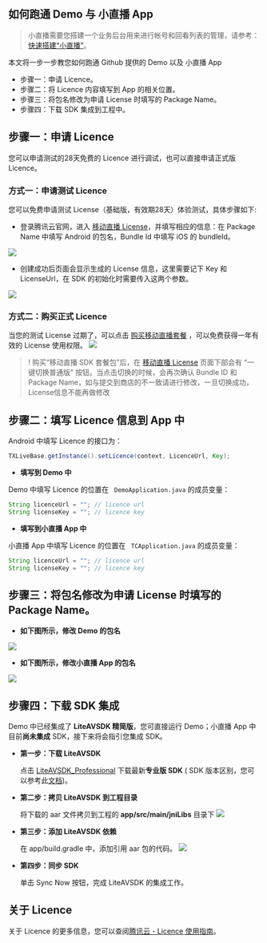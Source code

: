 ## 如何跑通 Demo 与 小直播 App
> 小直播需要您搭建一个业务后台用来进行帐号和回看列表的管理，请参考： [快速搭建“小直播”](https://cloud.tencent.com/document/product/454/15187)。

本文将一步一步教您如何跑通 Github 提供的 Demo 以及 小直播 App

- 步骤一：申请 Licence。
- 步骤二：将 Licence 内容填写到 App 的相关位置。
- 步骤三：将包名修改为申请 License 时填写的 Package Name。
- 步骤四：下载 SDK 集成到工程中。

## 步骤一：申请 Licence

您可以申请测试的28天免费的 Licence 进行调试，也可以直接申请正式版 Licence。

### 方式一：申请测试 Licence

您可以免费申请测试 License（基础版，有效期28天）体验测试，具体步骤如下:
- 登录腾讯云官网，进入 [移动直播 License](https://console.cloud.tencent.com/live/license)，并填写相应的信息：在 Package Name 中填写 Android 的包名，Bundle Id 中填写 iOS 的 bundleId。

![](https://main.qcloudimg.com/raw/edd99f145276ad5250f0ca5d0f5d4980.png)

- 创建成功后页面会显示生成的 License 信息，这里需要记下 Key 和 LicenseUrl，在 SDK 的初始化时需要传入这两个参数。

![](https://main.qcloudimg.com/raw/ce722e4038a86b85d96b2cb9f5a058e8.png)

### 方式二：购买正式 Licence

当您的测试 License 过期了，可以点击 [购买移动直播套餐](https://buy.cloud.tencent.com/mobilelive) ，可以免费获得一年有效的 License 使用权限。
![](https://main.qcloudimg.com/raw/52004efac93e7e6c8f446e53830816a3.png)

> ! 购买“移动直播 SDK 套餐包”后，在 [移动直播 License](https://console.cloud.tencent.com/live/license) 页面下部会有 “一键切换普通版” 按钮。当点击切换的时候，会再次确认 Bundle ID 和 Package Name，如与提交到商店的不一致请进行修改，一旦切换成功，License信息不能再做修改

## 步骤二：填写 Licence 信息到 App 中

Android 中填写 Licence 的接口为：

```java
TXLiveBase.getInstance().setLicence(context, LicenceUrl, Key);
```

- **填写到 Demo 中**

Demo 中填写 Licence 的位置在 ` DemoApplication.java` 的成员变量：

```java
String licenceUrl = ""; // licence url
String licenseKey = ""; // licence key
```

- **填写到小直播 App 中**

小直播 App 中填写 Licence 的位置在 ` TCApplication.java` 的成员变量：

```java
String licenceUrl = ""; // licence url
String licenseKey = ""; // licence key
```

## 步骤三：将包名修改为申请 License 时填写的 Package Name。

- **如下图所示，修改 Demo 的包名**

![](https://main.qcloudimg.com/raw/e7f4562577392fb1a94fb841726cb36b.png)

- **如下图所示，修改小直播 App 的包名**

![](https://main.qcloudimg.com/raw/4f8a1865980dcabb9c53bbbb1d5ae486.png)

## 步骤四：下载 SDK 集成

Demo 中已经集成了 **LiteAVSDK 精简版**，您可直接运行 Demo；小直播 App 中目前**尚未集成** SDK，接下来将会指引您集成 SDK。

- **第一步：下载 LiteAVSDK**

  点击 [LiteAVSDK_Professional](http://liteavsdk-1252463788.cosgz.myqcloud.com/6.4/LiteAVSDK_Professional_6.4.7328.aar) 下载最新**专业版 SDK** ( SDK 版本区别，您可以参考此[文档](<https://github.com/tencentyun/MLVBSDK/blob/master/SDK%E4%B8%8B%E8%BD%BD.md>))。
  
- **第二步：拷贝 LiteAVSDK 到工程目录**

  将下载的 aar 文件拷贝到工程的 **app/src/main/jniLibs** 目录下
  ![](https://main.qcloudimg.com/raw/8a46839bb91b13227b58860b05765016.png)
  
- **第三步：添加 LiteAVSDK 依赖**

  在 app/build.gradle 中，添加引用 aar 包的代码。
  ![](https://main.qcloudimg.com/raw/5fd063ba3854b08f783d4f788c729034.png)
  
- **第四步：同步 SDK**

  单击 Sync Now 按钮，完成 LiteAVSDK 的集成工作。

## 关于 Licence 

关于 Licence 的更多信息，您可以查阅[腾讯云 - Licence 使用指南](<https://cloud.tencent.com/document/product/454/34750>)。
